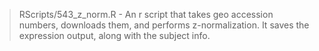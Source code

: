 >RScripts/543_z_norm.R - An r script that takes geo accession numbers, downloads them, and performs z-normalization. It saves the expression output, along with the subject info.